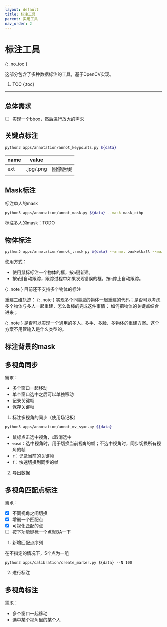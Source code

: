 ```yaml
---
layout: default
title: 标注工具
parent: 实用工具
nav_order: 2
---
```


# 标注工具
{: .no_toc }

这部分包含了多种数据标注的工具，基于OpenCV实现。

1. TOC
{:toc}
---

## 总体需求

- [ ] 实现一个bbox，然后进行放大的需求

## 关键点标注

```bash
python3 apps/annotation/annot_keypoints.py ${data}
```

|name|value||
|----|----|----|
|ext|.jpg/.png|图像后缀|
||||

## Mask标注

标注单人的mask 
```bash
python3 apps/annotation/annot_mask.py ${data} --mask mask_cihp
```

标注多人的mask：TODO

## 物体标注

```bash
python3 apps/annotation/annot_track.py ${data} --annot basketball --max_person 1 --step 5
```

使用方式：
- 使用鼠标标注一个物体的框，按`n`键新建。
- 按`g`键自动跟踪，跟踪过程中如果发现错误的框，按`q`停止自动跟踪。

{: .note }
目前还不支持多个物体的标注

重建三维轨迹：
{: .note }
实现多个同类型的物体一起重建的代码；是否可以考虑多个物体与多人一起重建，怎么鲁棒的完成这件事情； 如何把物体的关键点结合进来；

{: .note }
是否可以实现一个通用的多人、多手、多脸、多物体的重建方案。这个方案不用管输入是什么类型的。





## 标注背景的mask



## 多视角同步

需求：
- 多个窗口一起移动
- 单个窗口选中之后可以单独移动
- 记录关键帧
- 保存关键帧

1. 标注多视角的同步（使用场记板）

```bash
python3 apps/annotation/annot_mv_sync.py ${data}
```

- 鼠标点击选中视角，`x`取消选中
- `wasd`：选中视角时，用于切换当前视角的帧；不选中视角时，同步切换所有视角的帧
- `r`：记录当前的关键帧
- `f`：快速切换到同步的帧

2. 导出数据

## 多视角匹配点标注

需求：
- [x] 不同视角之间切换
- [x] 增删一个匹配点
- [x] 可视化匹配的点
- [ ] 按下功能键标一个点就BA一下

1. 新增匹配点序列

在不指定的情况下，5个点为一组
```
python3 apps/calibration/create_marker.py ${data} --N 100
```

2. 进行标注



## 多视角标注

需求：
- 多个窗口一起移动
- 选中某个视角里的某个人
